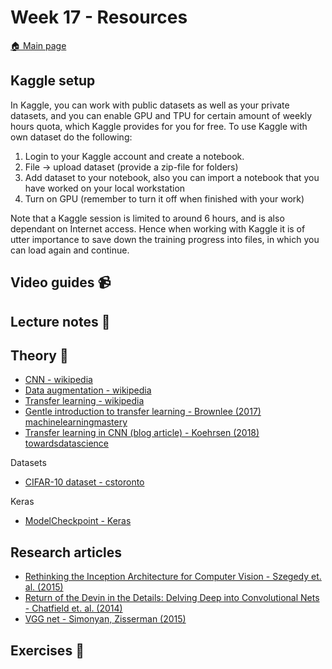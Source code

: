 # Week 17 - Resources

[:house: Main page](https://github.com/kokchun/Deep-learning-AI21)

## Kaggle setup
In Kaggle, you can work with public datasets as well as your private datasets, and you can enable GPU and TPU for certain amount of weekly hours quota, which Kaggle provides for you for free. To use Kaggle with own dataset do the following:

1. Login to your Kaggle account and create a notebook. 
2. File -> upload dataset (provide a zip-file for folders)
3. Add dataset to your notebook, also you can import a notebook that you have worked on your local workstation 
4. Turn on GPU (remember to turn it off when finished with your work)

Note that a Kaggle session is limited to around 6 hours, and is also dependant on Internet access. Hence when working with Kaggle it is of utter importance to save down the training progress into files, in which you can load again and continue.

## Video guides :video_camera:


## Lecture notes :book:


## Theory :book:
- [CNN - wikipedia](https://en.wikipedia.org/wiki/Convolutional_neural_network)
- [Data augmentation - wikipedia](https://en.wikipedia.org/wiki/Data_augmentation)
- [Transfer learning - wikipedia](https://en.wikipedia.org/wiki/Transfer_learning)
- [Gentle introduction to transfer learning - Brownlee (2017) machinelearningmastery](https://machinelearningmastery.com/transfer-learning-for-deep-learning/)
- [Transfer learning in CNN (blog article) - Koehrsen (2018) towardsdatascience](https://towardsdatascience.com/transfer-learning-with-convolutional-neural-networks-in-pytorch-dd09190245ce)

Datasets
- [CIFAR-10 dataset - cstoronto](https://www.cs.toronto.edu/~kriz/cifar.html)

Keras 
- [ModelCheckpoint - Keras](https://keras.io/api/callbacks/model_checkpoint/)

## Research articles 
- [Rethinking the Inception Architecture for Computer Vision - Szegedy et. al. (2015)](https://arxiv.org/pdf/1512.00567.pdf)
- [Return of the Devin in the Details: Delving Deep into Convolutional Nets - Chatfield et. al. (2014)](https://arxiv.org/pdf/1405.3531.pdf)
- [VGG net - Simonyan, Zisserman (2015)](https://arxiv.org/pdf/1409.1556v6.pdf)


## Exercises :running:

